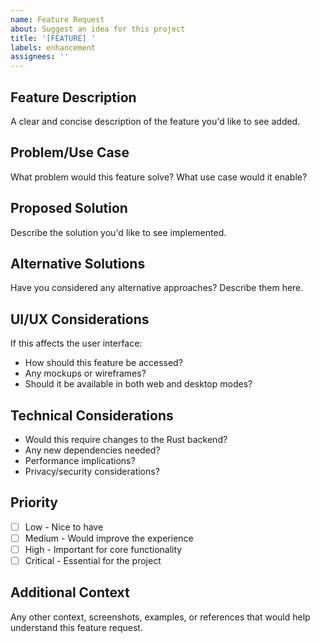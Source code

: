 ```yaml
---
name: Feature Request
about: Suggest an idea for this project
title: '[FEATURE] '
labels: enhancement
assignees: ''
---
```


## Feature Description
A clear and concise description of the feature you'd like to see added.

## Problem/Use Case
What problem would this feature solve? What use case would it enable?

## Proposed Solution
Describe the solution you'd like to see implemented.

## Alternative Solutions
Have you considered any alternative approaches? Describe them here.

## UI/UX Considerations
If this affects the user interface:
- How should this feature be accessed?
- Any mockups or wireframes?
- Should it be available in both web and desktop modes?

## Technical Considerations
- Would this require changes to the Rust backend?
- Any new dependencies needed?
- Performance implications?
- Privacy/security considerations?

## Priority
- [ ] Low - Nice to have
- [ ] Medium - Would improve the experience
- [ ] High - Important for core functionality
- [ ] Critical - Essential for the project

## Additional Context
Any other context, screenshots, examples, or references that would help understand this feature request.